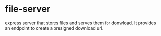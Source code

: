 # file-server
express server that stores files and serves them for donwload. It provides an endpoint to create a presigned download url.
